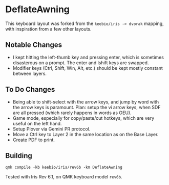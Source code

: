 # DeflateAwning

This keyboard layout was forked from the `keebio/iris -> dvorak` mapping, with inspiration from a few other layouts.

## Notable Changes
* I kept hitting the left-thumb key and pressing enter, which is sometimes disasterous on a prompt. The enter and lshift keys are swapped.
* Modifier keys (Ctrl, Shift, Win, Alt, etc.) should be kept mostly constant between layers.

## To Do Changes
* Being able to shift-select with the arrow keys, and jump by word with the arrow keys is paramount. Plan: setup the vi arrow keys, when SDF are all pressed (which rarely happens in words as OEU).
* Game mode, especially for copy/paste/cut hotkeys, which are very useful on the left hand.
* Setup Plover via Gemini PR protocol.
* Move a Ctrl key to Layer 2 in the same location as on the Base Layer.
* Create PDF to print.

## Building

```
qmk compile -kb keebio/iris/rev6b -km DeflateAwning
```

Tested with Iris Rev 6.1, on QMK keyboard model `rev6b`.
